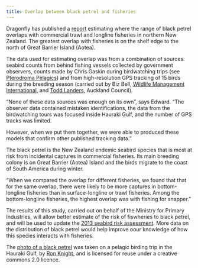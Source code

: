 ```yaml
---
title: Overlap between black petrel and fisheries
---
```

Dragonfly has published a 
[report](https://www.dragonfly.co.nz/publications/abraham_overlap_2014.html)
estimating
where the range of black petrel overlaps with commercial trawl and longline
fisheries in northern New Zealand. The greatest overlap with fisheries is 
on the shelf edge to the north of Great Barrier Island
(Aotea).

<!--more-->

The data used for estimating overlap was from a combination of sources: seabird
counts from behind fishing vessels collected by government observers, counts
made by Chris Gaskin during birdwatching trips (see [Pterodroma Pelagics](http://www.nzseabirds.com/)) 
and from high-resolution GPS tracking of 15 birds during the breeding season (carried out by Biz Bell,
[Wildlife Management International](http://www.wmil.co.nz), and [Todd Landers](https://www.linkedin.com/in/todd-j-landers-219ab63), Auckland Council). 

“None of these data sources was enough on its own”, says Edward. “The observer 
data contained mistaken identifications, the data from the birdwatching tours 
was focused inside Hauraki Gulf, and the number of GPS tracks was limited. 

However, when we put them together, we were able to produced these models that 
confirm other published tracking data.”

The black petrel is the New Zealand endemic seabird species that is most at risk 
from incidental captures in commercial fisheries. Its main breeding colony is on 
Great Barrier (Aotea) Island and the birds migrate to the coast of South America 
during winter. 

“When we compared the overlap for different fisheries, we found that that for 
the same overlap, there were likely to be more captures in bottom-longline 
fisheries than in surface-longline or trawl fisheries. Among the bottom-longline fisheries,
the highest overlap was with fishing for snapper.”

The results of this study, carried out on behalf of the Ministry for Primary Industries,
will allow better estimate of the risk of fiswheries
to black petrel, and will be used to update the [2013 seabird risk 
assessment](https://www.dragonfly.co.nz/publications/richard_risk_2013.html). More data
on the distribution of black petrel would help improve oour knowledge of how this species
interacts with fisheries.

The [photo of a black petrel](https://www.flickr.com/photos/sussexbirder/8076914848/) was taken on a pelagic birding trip in the Hauraki Gulf, by
[Ron Knight](https://www.flickr.com/photos/sussexbirder/), and is licensed for reuse under a creative commons 2.0 licence.
